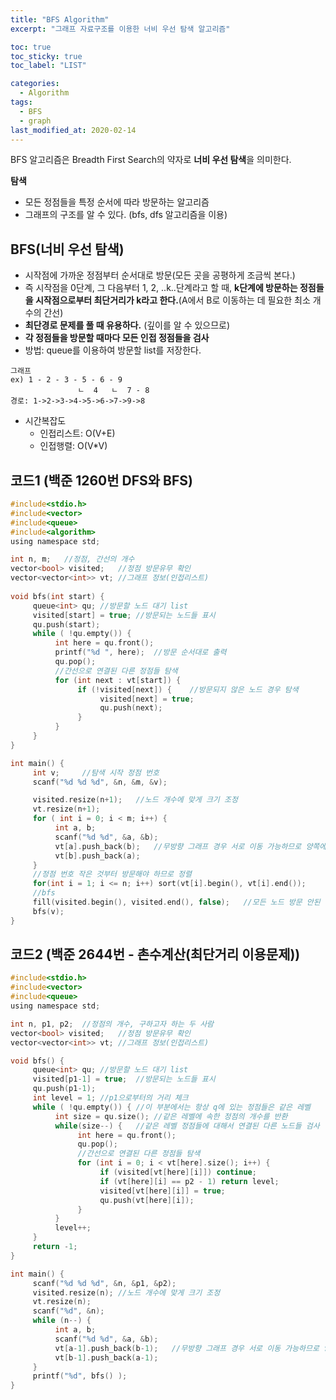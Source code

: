```yaml
---
title: "BFS Algorithm"
excerpt: "그래프 자료구조를 이용한 너비 우선 탐색 알고리즘"

toc: true
toc_sticky: true
toc_label: "LIST"

categories:
  - Algorithm
tags:
  - BFS
  - graph
last_modified_at: 2020-02-14
---
```

BFS 알고리즘은 Breadth First Search의 약자로 **너비 우선 탐색**을 의미한다.  


**탐색**  
* 모든 정점들을 특정 순서에 따라 방문하는 알고리즘  
* 그래프의 구조를 알 수 있다. (bfs, dfs 알고리즘을 이용)

BFS(너비 우선 탐색)    
-----------  
* 시작점에 가까운 정점부터 순서대로 방문(모든 곳을 공평하게 조금씩 본다.)
* 즉 시작점을 0단계, 그 다음부터 1, 2, ..k..단계라고 할 때, __k단계에 방문하는 정점들을 시작점으로부터 최단거리가 k라고 한다.__(A에서 B로 이동하는 데 필요한 최소 개수의 간선)  
* __최단경로 문제를 풀 때 유용하다.__  (깊이를 알 수 있으므로)
* __각 정점들을 방문할 때마다 모든 인접 정점들을 검사__
* 방법: queue를 이용하여 방문할 list를 저장한다.  
```
그래프    
ex) 1 - 2 - 3 - 5 - 6 - 9  
               ㄴ  4   ㄴ  7 - 8  
경로: 1->2->3->4->5->6->7->9->8
```
* 시간복잡도
	- 인접리스트: O(V+E)
	- 인접행렬: O(V*V)  

코드1 (백준 1260번 DFS와 BFS)  
------------  
``` c  
#include<stdio.h>
#include<vector>
#include<queue>
#include<algorithm>
using namespace std;

int n, m;	//정점, 간선의 개수  
vector<bool> visited;	//정점 방문유무 확인
vector<vector<int>> vt;	//그래프 정보(인접리스트)
  
void bfs(int start) {
     queue<int> qu;	//방문할 노드 대기 list
     visited[start] = true;	//방문되는 노드들 표시
     qu.push(start);
     while ( !qu.empty()) {
          int here = qu.front();
          printf("%d ", here);	//방문 순서대로 출력
          qu.pop();
          //간선으로 연결된 다른 정점들 탐색
          for (int next : vt[start]) {
               if (!visited[next]) {	//방문되지 않은 노드 경우 탐색
                    visited[next] = true;
                    qu.push(next);
               }
          }
     }
}

int main() {
     int v;		//탐색 시작 정점 번호
     scanf("%d %d %d", &n, &m, &v);

     visited.resize(n+1);	//노드 개수에 맞게 크기 조정
     vt.resize(n+1);
     for ( int i = 0; i < m; i++) {
          int a, b;
          scanf("%d %d", &a, &b);
          vt[a].push_back(b);	//무방향 그래프 경우 서로 이동 가능하므로 양쪽에 넣어준다.
          vt[b].push_back(a);
     }
     //정점 번호 작은 것부터 방문해야 하므로 정렬
     for(int i = 1; i <= n; i++) sort(vt[i].begin(), vt[i].end());
     //bfs
     fill(visited.begin(), visited.end(), false);	//모든 노드 방문 안된 상태로 초기화
     bfs(v);
}
```  

코드2 (백준 2644번 - 촌수계산(최단거리 이용문제))  
---------  
``` c  
#include<stdio.h>
#include<vector>
#include<queue>
using namespace std;

int n, p1, p2;	//정점의 개수, 구하고자 하는 두 사람  
vector<bool> visited;	//정점 방문유무 확인
vector<vector<int>> vt;	//그래프 정보(인접리스트)

void bfs() {
     queue<int> qu;	//방문할 노드 대기 list
     visited[p1-1] = true;	//방문되는 노드들 표시
     qu.push(p1-1);
     int level = 1;	//p1으로부터의 거리 체크
     while ( !qu.empty()) {	//이 부분에서는 항상 q에 있는 정점들은 같은 레벨
          int size = qu.size();	//같은 레벨에 속한 정점의 개수를 반환
          while(size--) {	//같은 레벨 정점들에 대해서 연결된 다른 노드들 검사
               int here = qu.front();
               qu.pop();
               //간선으로 연결된 다른 정점들 탐색
               for (int i = 0; i < vt[here].size(); i++) {
                    if (visited[vt[here][i]]) continue;
                    if (vt[here][i] == p2 - 1) return level;
                    visited[vt[here][i]] = true;
                    qu.push(vt[here][i]);
               }
          }
          level++;
     }
     return -1;
}

int main() {
     scanf("%d %d %d", &n, &p1, &p2);
     visited.resize(n);	//노드 개수에 맞게 크기 조정
     vt.resize(n);
     scanf("%d", &n);
     while (n--) {
          int a, b;
          scanf("%d %d", &a, &b);
          vt[a-1].push_back(b-1);	//무방향 그래프 경우 서로 이동 가능하므로 양쪽에 넣어준다.
          vt[b-1].push_back(a-1);
     }
     printf("%d", bfs() );
}
```